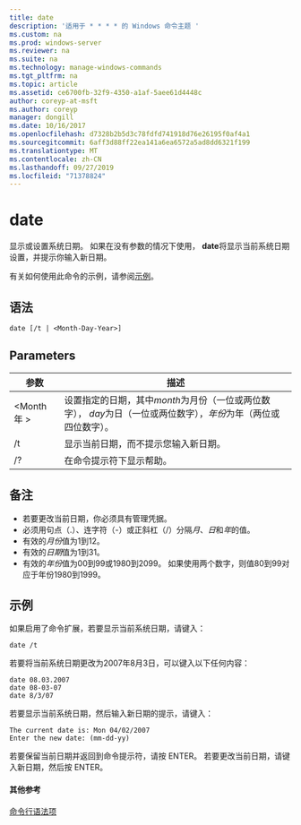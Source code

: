 ```yaml
---
title: date
description: '适用于 * * * * 的 Windows 命令主题 '
ms.custom: na
ms.prod: windows-server
ms.reviewer: na
ms.suite: na
ms.technology: manage-windows-commands
ms.tgt_pltfrm: na
ms.topic: article
ms.assetid: ce6700fb-32f9-4350-a1af-5aee61d4448c
author: coreyp-at-msft
ms.author: coreyp
manager: dongill
ms.date: 10/16/2017
ms.openlocfilehash: d7328b2b5d3c78fdfd741918d76e26195f0af4a1
ms.sourcegitcommit: 6aff3d88ff22ea141a6ea6572a5ad8dd6321f199
ms.translationtype: MT
ms.contentlocale: zh-CN
ms.lasthandoff: 09/27/2019
ms.locfileid: "71378824"
---
```

# <a name="date"></a>date



显示或设置系统日期。 如果在没有参数的情况下使用， **date**将显示当前系统日期设置，并提示你输入新日期。

有关如何使用此命令的示例，请参阅[示例](#BKMK_examples)。

## <a name="syntax"></a>语法

```
date [/t | <Month-Day-Year>]
```

## <a name="parameters"></a>Parameters

|参数|描述|
|---------|-----------|
|\<Month 年 >|设置指定的日期，其中*month*为月份（一位或两位数字）， *day*为日（一位或两位数字），*年份*为年（两位或四位数字）。|
|/t|显示当前日期，而不提示您输入新日期。|
|/?|在命令提示符下显示帮助。|

## <a name="remarks"></a>备注

-   若要更改当前日期，你必须具有管理凭据。
-   必须用句点（.）、连字符（-）或正斜杠（/）分隔*月*、*日*和*年*的值。
-   有效的*月份*值为1到12。
-   有效的*日期*值为1到31。
-   有效的*年份*值为00到99或1980到2099。 如果使用两个数字，则值80到99对应于年份1980到1999。

## <a name="BKMK_examples"></a>示例

如果启用了命令扩展，若要显示当前系统日期，请键入：
```
date /t
```
若要将当前系统日期更改为2007年8月3日，可以键入以下任何内容：
```
date 08.03.2007
date 08-03-07
date 8/3/07
```
若要显示当前系统日期，然后输入新日期的提示，请键入：
```
The current date is: Mon 04/02/2007
Enter the new date: (mm-dd-yy)
```
若要保留当前日期并返回到命令提示符，请按 ENTER。 若要更改当前日期，请键入新日期，然后按 ENTER。

#### <a name="additional-references"></a>其他参考

[命令行语法项](command-line-syntax-key.md)